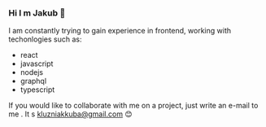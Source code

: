 ### Hi I m Jakub 👋

I am constantly trying to gain experience in frontend, working with techonlogies  such as: 
 * react 
 * javascript
 * nodejs
 * graphql
 * typescript

If you would like to collaborate with me on a project, just write an e-mail to me . It s kluzniakkuba@gmail.com 😊


